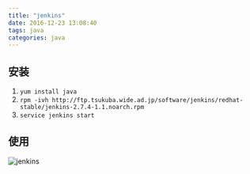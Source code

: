 ```yaml
---
title: "jenkins"
date: 2016-12-23 13:08:40
tags: java
categories: java
---
```


## 安装

1. `yum install java`
2. `rpm -ivh http://ftp.tsukuba.wide.ad.jp/software/jenkins/redhat-stable/jenkins-2.7.4-1.1.noarch.rpm`
3. `service jenkins start`

## 使用

![jenkins](http://7xlbo3.com1.z0.glb.clouddn.com/2016/12/23/20161223132154.png)
